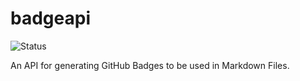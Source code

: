 # badgeapi
![Status](https://badgeapi.vercel.app/api/badge?label=demo&status=online&color=%2300f000&style=rounded)

An API for generating GitHub Badges to be used in Markdown Files.
